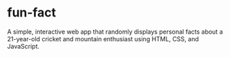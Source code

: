 # fun-fact
A simple, interactive web app that randomly displays personal facts about a 21-year-old cricket and mountain enthusiast using HTML, CSS, and JavaScript.
